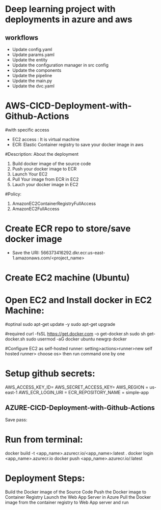 # Deep learning project with deployments in azure and aws

## workflows

- Update config.yaml
- Update params.yaml
- Update the entity
- Update the configuration manager in src config
- Update the components
- Update the pipeline
- Update the main.py
- Update the dvc.yaml

# AWS-CICD-Deployment-with-Github-Actions

#with specific access

- EC2 access : It is virtual machine
- ECR: Elastic Container registry to save your docker image in aws

#Description: About the deployment

1. Build docker image of the source code
2. Push your docker image to ECR
3. Launch Your EC2 
4. Pull Your image from ECR in EC2
5. Lauch your docker image in EC2

#Policy:

1. AmazonEC2ContainerRegistryFullAccess
2. AmazonEC2FullAccess

# Create ECR repo to store/save docker image
- Save the URI: 566373416292.dkr.ecr.us-east-1.amazonaws.com/<project_name>
# Create EC2 machine (Ubuntu)

# Open EC2 and Install docker in EC2 Machine:
#optinal
sudo apt-get update -y
sudo apt-get upgrade

#required
curl -fsSL https://get.docker.com -o get-docker.sh
sudo sh get-docker.sh
sudo usermod -aG docker ubuntu
newgrp docker

#Configure EC2 as self-hosted runner:
setting>actions>runner>new self hosted runner> choose os> then run command one by one

# Setup github secrets:
AWS_ACCESS_KEY_ID=
AWS_SECRET_ACCESS_KEY=
AWS_REGION = us-east-1
AWS_ECR_LOGIN_URI = 
ECR_REPOSITORY_NAME = simple-app

## AZURE-CICD-Deployment-with-Github-Actions
Save pass:
# Run from terminal:
docker build -t <app_name>.azurecr.io/<app_name>:latest .
docker login <app_name>.azurecr.io
docker push <app_name>.azurecr.io/<app-name>:latest

# Deployment Steps:
Build the Docker image of the Source Code
Push the Docker image to Container Registry
Launch the Web App Server in Azure
Pull the Docker image from the container registry to Web App server and run





